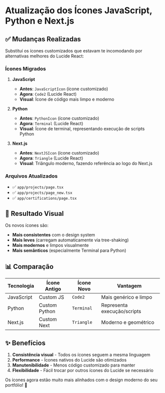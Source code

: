 # Atualização dos Ícones JavaScript, Python e Next.js

## ✅ Mudanças Realizadas

Substituí os ícones customizados que estavam te incomodando por alternativas melhores do Lucide React:

### Ícones Migrados

1. **JavaScript** 
   - **Antes**: `JavaScriptIcon` (ícone customizado)
   - **Agora**: `Code2` (Lucide React)
   - **Visual**: Ícone de código mais limpo e moderno

2. **Python**
   - **Antes**: `PythonIcon` (ícone customizado)  
   - **Agora**: `Terminal` (Lucide React)
   - **Visual**: Ícone de terminal, representando execução de scripts Python

3. **Next.js**
   - **Antes**: `NextJSIcon` (ícone customizado)
   - **Agora**: `Triangle` (Lucide React)
   - **Visual**: Triângulo moderno, fazendo referência ao logo do Next.js

### Arquivos Atualizados

- ✅ `app/projects/page.tsx`
- ✅ `app/projects/page_new.tsx` 
- ✅ `app/certifications/page.tsx`

## 🎨 Resultado Visual

Os novos ícones são:
- **Mais consistentes** com o design system
- **Mais leves** (carregam automaticamente via tree-shaking)
- **Mais modernos** e limpos visualmente
- **Mais semânticos** (especialmente Terminal para Python)

## 📊 Comparação

| Tecnologia | Ícone Antigo | Ícone Novo | Vantagem |
|------------|--------------|------------|----------|
| JavaScript | Custom JS | `Code2` | Mais genérico e limpo |
| Python | Custom Python | `Terminal` | Representa execução/scripts |
| Next.js | Custom Next | `Triangle` | Moderno e geométrico |

## ✨ Benefícios

1. **Consistência visual** - Todos os ícones seguem a mesma linguagem
2. **Performance** - Ícones nativos do Lucide são otimizados
3. **Manutenibilidade** - Menos código customizado para manter
4. **Flexibilidade** - Fácil trocar por outros ícones do Lucide se necessário

Os ícones agora estão muito mais alinhados com o design moderno do seu portfólio! 🚀
